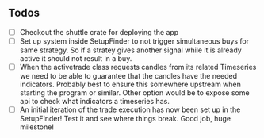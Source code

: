 ## Todos
- [ ] Checkout the shuttle crate for deploying the app
- [ ] Set up system inside SetupFinder to not trigger simultaneous buys for same strategy. So if a stratey gives another signal while it is already active it should not result in a buy. 
- [ ] When the activetrade class requests candles from its related Timeseries we need to be able to guarantee that the candles have the needed indicators. Probably best to ensure this somewhere upstream when starting the program or similar. Other option would be to expose some api to check what indicators a timeseries has. 
- [ ] An initial iteration of the trade execution has now been set up in the SetupFinder! Test it and see where things break. Good job, huge milestone!
